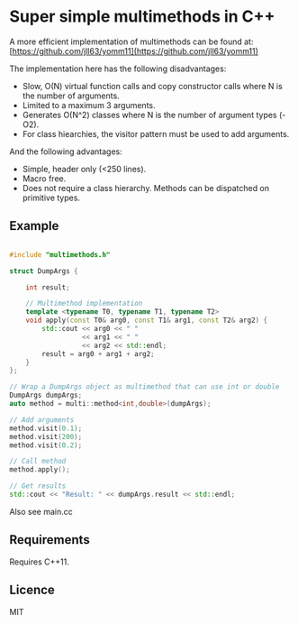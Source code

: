 
# Super simple multimethods in C++

A more efficient implementation of multimethods can be found at:
   [https://github.com/jll63/yomm11](https://github.com/jll63/yomm11)

The implementation here has the following disadvantages:
* Slow, O(N) virtual function calls and copy constructor calls where N is the number of arguments.
* Limited to a maximum 3 arguments.
* Generates O(N^2) classes where N is the number of argument types (-O2).
* For class hiearchies, the visitor pattern must be used to add arguments.

And the following advantages:
* Simple, header only (<250 lines).
* Macro free.
* Does not require a class hierarchy. Methods can be dispatched on primitive types.

## Example

```c++

#include "multimethods.h"

struct DumpArgs {

    int result;

    // Multimethod implementation
    template <typename T0, typename T1, typename T2>
    void apply(const T0& arg0, const T1& arg1, const T2& arg2) {
        std::cout << arg0 << " "
                  << arg1 << " "
                  << arg2 << std::endl;
        result = arg0 + arg1 + arg2;
    }
};

// Wrap a DumpArgs object as multimethod that can use int or double
DumpArgs dumpArgs;
auto method = multi::method<int,double>(dumpArgs);

// Add arguments
method.visit(0.1);
method.visit(200);
method.visit(0.2);

// Call method
method.apply();

// Get results
std::cout << "Result: " << dumpArgs.result << std::endl;
```

Also see main.cc

## Requirements

Requires C++11.

## Licence

MIT


